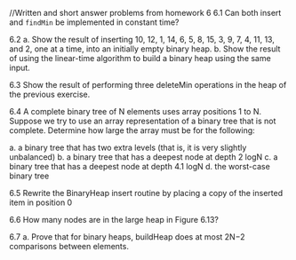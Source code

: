 //Written and short answer problems from homework 6
6.1 Can both insert and `findMin` be implemented in constant time? 

6.2 
a. Show the result of inserting 10, 12, 1, 14, 6, 5, 8, 15, 3, 9, 7, 4, 11, 13, and 2,
one at a time, into an initially empty binary heap.
b. Show the result of using the linear-time algorithm to build a binary heap using
the same input.

6.3 Show the result of performing three deleteMin operations in the heap of the previous exercise.

6.4 A complete binary tree of N elements uses array positions 1 to N. Suppose we try
to use an array representation of a binary tree that is not complete. Determine how large the array must be for the following:

a. a binary tree that has two extra levels (that is, it is very slightly unbalanced)
b. a binary tree that has a deepest node at depth 2 logN
c. a binary tree that has a deepest node at depth 4.1 logN
d. the worst-case binary tree

6.5 Rewrite the BinaryHeap insert routine by placing a copy of the inserted item in position 0

6.6 How many nodes are in the large heap in Figure 6.13?

6.7 a. Prove that for binary heaps, buildHeap does at most 2N−2 comparisons between
elements.
